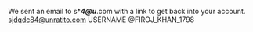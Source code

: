 We sent an email to s******4@u*****.com with a link to get back into your account.
sjdqdc84@unratito.com
USERNAME @FIROJ_KHAN_1798
